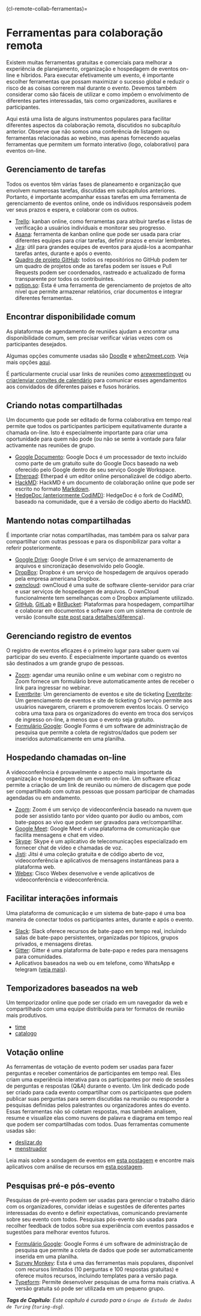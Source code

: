 (cl-remote-collab-ferramentas)=
# Ferramentas para colaboração remota

Existem muitas ferramentas gratuitas e comerciais para melhorar a experiência de planejamento, organização e hospedagem de eventos on-line e híbridos. Para executar efetivamente um evento, é importante escolher ferramentas que possam maximizar o sucesso global e reduzir o risco de as coisas correrem mal durante o evento. Devemos também considerar como são fáceis de utilizar e como impõem o envolvimento de diferentes partes interessadas, tais como organizadores, auxiliares e participantes.

Aqui está uma lista de alguns instrumentos populares para facilitar diferentes aspectos da colaboração remota, discutidos no subcapítulo anterior. Observe que não somos uma conferência de listagem ou ferramentas relacionadas ao webino, mas apenas fornecendo aquelas ferramentas que permitem um formato interativo (logo, colaborativo) para eventos on-line.

## Gerenciamento de tarefas

Todos os eventos têm várias fases de planeamento e organização que envolvem numerosas tarefas, discutidas em subcapítulos anteriores. Portanto, é importante acompanhar essas tarefas em uma ferramenta de gerenciamento de eventos online, onde os indivíduos responsáveis podem ver seus prazos e espera, e colaborar com os outros.

- [Trello](https://trello.com/): kanban online, como ferramentas para atribuir tarefas e listas de verificação a usuários individuais e monitorar seu progresso.
- [Asana](https://asana.com/): ferramenta de kanban online que pode ser usada para criar diferentes equipes para criar tarefas, definir prazos e enviar lembretes.
- [Jira](https://www.atlassian.com/software/jira): útil para grandes equipes de eventos para ajudá-los a acompanhar tarefas antes, durante e após o evento.
- [Quadro de projeto GitHub](https://github.com/features/project-management/): todos os repositórios no GitHub podem ter um quadro de projetos onde as tarefas podem ser issues e Pull Requests podem ser coordenados, rastreado e actualizado de forma transparente por todos os contribuintes.
- [notion.so](https://www.notion.so/): Esta é uma ferramenta de gerenciamento de projetos de alto nível que permite armazenar relatórios, criar documentos e integrar diferentes ferramentas.

## Encontrar disponibilidade comum

As plataformas de agendamento de reuniões ajudam a encontrar uma disponibilidade comum, sem precisar verificar várias vezes com os participantes desejados.

Algumas opções comumente usadas são [Doodle](https://doodle.com/poll/) e [when2meet.com](https://www.when2meet.com/). Veja mais opções [aqui](https://zapier.com/blog/best-meeting-scheduler-apps/).

É particularmente crucial usar links de reuniões como [arewemeetingyet](https://arewemeetingyet.com/#form) ou [criar/enviar convites de calendário](https://www.calendar.com/blog/how-to-send-a-google-calendar-invite/) para comunicar esses agendamentos aos convidados de diferentes países e fusos horários.

## Criando notas compartilhadas

Um documento que pode ser editado de forma colaborativa em tempo real permite que todos os participantes participem equitativamente durante a chamada on-line. Isto é especialmente importante para criar uma oportunidade para quem não pode (ou não se sente à vontade para falar activamente nas reuniões de grupo.

- [Google Documento](https://en.wikipedia.org/wiki/Google_Docs): Google Docs é um processador de texto incluído como parte de um gratuito suite do Google Docs baseado na web oferecido pelo Google dentro de seu serviço Google Workspace.
- [Etherpad](https://etherpad.org/): Etherpad é um editor online personalizável de código aberto.
- [HackMD](https://hackmd.io/): HackMD é um documento de colaboração online que pode ser escrito no formato [Markdown](https://www.markdownguide.org/).
- [HedgeDoc (anteriormente CodiMD)](https://demo.hedgedoc.org/): HedgeDoc é o fork de CodiMD, baseado na comunidade, que é a versão de código aberto do HackMD.

## Mantendo notas compartilhadas

É importante criar notas compartilhadas, mas também para os salvar para compartilhar com outras pessoas e para os disponibilizar para voltar a referir posteriormente.

- [Google Drive](https://en.wikipedia.org/wiki/Google_Drive): Google Drive é um serviço de armazenamento de arquivos e sincronização desenvolvido pelo Google.
- [DropBox](https://www.dropbox.com/): Dropbox é um serviço de hospedagem de arquivos operado pela empresa americana Dropbox.
- [owncloud](https://owncloud.com/): ownCloud é uma suíte de software cliente-servidor para criar e usar serviços de hospedagem de arquivos. O ownCloud funcionalmente tem semelhanças com o Dropbox amplamente utilizado.
- [GitHub](https://github.com/), [GitLab](https://about.gitlab.com/free-trial/) e [BitBucket](https://bitbucket.org/product): Plataformas para hospedagem, compartilhar e colaborar em documentos e software com um sistema de controle de versão (consulte [este post para detalhes/diferença](https://stackshare.io/stackups/bitbucket-vs-github-vs-gitlab)).

## Gerenciando registro de eventos

O registro de eventos eficazes é o primeiro lugar para saber quem vai participar do seu evento. É especialmente importante quando os eventos são destinados a um grande grupo de pessoas.

- [Zoom](https://support.zoom.us/hc/en-us/articles/204619915-Scheduling-a-Webinar-with-Registration): agendar uma reunião online e um webinar com o registro no Zoom fornece um formulário breve automaticamente antes de receber o link para ingressar no webinar.
- [Eventbrite](https://www.eventbrite.com/): Um gerenciamento de eventos e site de ticketing [Eventbrite](https://www.eventbrite.com/): Um gerenciamento de eventos e site de ticketing O serviço permite aos usuários navegarem, criarem e promoverem eventos locais. O serviço cobra uma taxa para os organizadores do evento em troca dos serviços de ingresso on-line, a menos que o evento seja gratuito.
- [Formulário Google](https://en.wikipedia.org/wiki/Google_Forms): Google Forms é um software de administração de pesquisa que permite a coleta de registros/dados que podem ser inseridos automaticamente em uma planilha.

## Hospedando chamadas on-line

A videoconferência é provavelmente o aspecto mais importante da organização e hospedagem de um evento on-line. Um software eficaz permite a criação de um link de reunião ou número de discagem que pode ser compartilhado com outras pessoas que possam participar de chamadas agendadas ou em andamento.

- [Zoom](https://zoom.us): Zoom é um serviço de videoconferência baseado na nuvem que pode ser assistido tanto por vídeo quanto por áudio ou ambos, com bate-papos ao vivo que podem ser gravados para ver/compartilhar.
- [Google Meet](https://en.wikipedia.org/wiki/Google_Meet): Google Meet é uma plataforma de comunicação que facilita mensagens e chat em vídeo.
- [Skype](https://www.skype.com/en/): Skype é um aplicativo de telecomunicações especializado em fornecer chat de vídeo e chamadas de voz.
- [Jisti](https://meet.jit.si/): Jitsi é uma coleção gratuita e de código aberto de voz, videoconferência e aplicativos de mensagens instantâneas para a plataforma web.
- [Webex](https://www.webex.com/): Cisco Webex desenvolve e vende aplicativos de videoconferência e videoconferência.

## Facilitar interações informais

Uma plataforma de comunicação e um sistema de bate-papo é uma boa maneira de conectar todos os participantes antes, durante e após o evento.
- [Slack](https://slack.com/): Slack oferece recursos de bate-papo em tempo real, incluindo salas de bate-papo persistentes, organizadas por tópicos, grupos privados, e mensagens diretas.
- [Gitter](https://gitter.im/): Gitter é uma plataforma de bate-papo e redes para mensagens para comunidades.
- Aplicativos baseados na web ou em telefone, como WhatsApp e telegram ([veja mais](https://www.makeuseof.com/tag/messaging-apps-phone-computer/)).

## Temporizadores baseados na web

Um temporizador online que pode ser criado em um navegador da web e compartilhado com uma equipe distribuída para ter formatos de reunião mais produtivos.
- [time](https://cuckoo.team/)
- [catalogo](https://vclock.com/timer/)

## Votação online

As ferramentas de votação de evento podem ser usadas para fazer perguntas e receber comentários de participantes em tempo real. Eles criam uma experiência interativa para os participantes por meio de sessões de perguntas e respostas (Q&A) durante o evento. Um link dedicado pode ser criado para cada evento compartilhar com os participantes que podem publicar suas perguntas para serem discutidas na reunião ou responder a pesquisas definidas pelos palestrantes ou organizadores antes do evento. Essas ferramentas não só coletam respostas, mas também analisem, resume e visualize elas como nuvens de palavra e diagrama em tempo real que podem ser compartilhadas com todos. Duas ferramentas comumente usadas são:

- [deslizar.do](https://www.sli.do/)
- [menstruador](https://www.mentimeter.com/)

Leia mais sobre a sondagem de eventos em [esta postagem](https://www.encore-anzpac.com/event-services/live-polling-for-events) e encontre mais aplicativos com análise de recursos em [esta postagem](https://www.worksup.com/event-interaction-app-feature-comparison/).

## Pesquisas pré-e pós-evento

Pesquisas de pré-evento podem ser usadas para gerenciar o trabalho diário com os organizadores, convidar ideias e sugestões de diferentes partes interessadas do evento e definir expectativas, comunicando previamente sobre seu evento com todos. Pesquisas pós-evento são usadas para recolher feedback de todos sobre sua experiência com eventos passados e sugestões para melhorar eventos futuros.

- [Formulário Google](https://en.wikipedia.org/wiki/Google_Forms): Google Forms é um software de administração de pesquisa que permite a coleta de dados que pode ser automaticamente inserida em uma planilha.
- [Survey Monkey](https://www.surveymonkey.com/): Esta é uma das ferramentas mais populares, disponível com recursos limitados (10 perguntas e 100 respostas gratuitas) e oferece muitos recursos, incluindo templates para a versão paga.
- [Typeform](https://www.typeform.com/surveys/): Permite desenvolver pesquisas de uma forma mais criativa. A versão gratuita só pode ser utilizada em um pequeno grupo.

***Tags de Capítulo**: Este capítulo é curado para o `Grupo de Estudo de Dados de Turing` (`turing-dsg`).*
